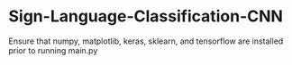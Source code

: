 # Sign-Language-Classification-CNN

Ensure that numpy, matplotlib, keras, sklearn, and tensorflow are installed prior to running main.py
